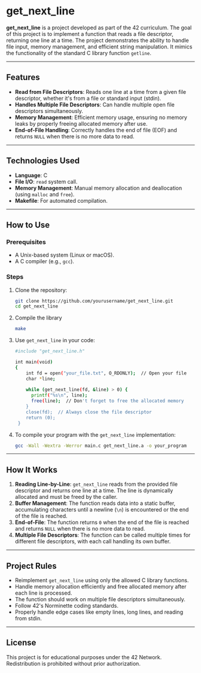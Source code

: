 # get_next_line

**get_next_line** is a project developed as part of the 42 curriculum. The goal of this project is to implement a function that reads a file descriptor, returning one line at a time. The project demonstrates the ability to handle file input, memory management, and efficient string manipulation. It mimics the functionality of the standard C library function `getline`.

---

## Features

- **Read from File Descriptors**: Reads one line at a time from a given file descriptor, whether it's from a file or standard input (stdin).
- **Handles Multiple File Descriptors**: Can handle multiple open file descriptors simultaneously.
- **Memory Management**: Efficient memory usage, ensuring no memory leaks by properly freeing allocated memory after use.
- **End-of-File Handling**: Correctly handles the end of file (EOF) and returns `NULL` when there is no more data to read.

---

## Technologies Used

- **Language**: C
- **File I/O**: `read` system call.
- **Memory Management**: Manual memory allocation and deallocation (using `malloc` and `free`).
- **Makefile**: For automated compilation.

---

## How to Use

### Prerequisites

- A Unix-based system (Linux or macOS).
- A C compiler (e.g., `gcc`).

### Steps

1. Clone the repository:
   ```bash
   git clone https://github.com/yourusername/get_next_line.git
   cd get_next_line
2. Compile the library
   ```bash
   make
3. Use `get_next_line` in your code:
   ```bash
   #include "get_next_line.h"
   
   int main(void)
   {
       int fd = open("your_file.txt", O_RDONLY);  // Open your file
       char *line;
    
       while (get_next_line(fd, &line) > 0) {
         printf("%s\n", line);
         free(line);  // Don't forget to free the allocated memory
       }
       close(fd);  // Always close the file descriptor
       return (0);
    }

4. To compile your program with the `get_next_line` implementation:
   ```bash
   gcc -Wall -Wextra -Werror main.c get_next_line.a -o your_program

---

## How It Works

1. **Reading Line-by-Line**: `get_next_line` reads from the provided file descriptor and returns one line at a time. The line is dynamically allocated and must be freed by the caller.
2. **Buffer Management**: The function reads data into a static buffer, accumulating characters until a newline (`\n`) is encountered or the end of the file is reached.
3. **End-of-File**: The function returns `0` when the end of the file is reached and returns `NULL` when there is no more data to read.
4. **Multiple File Descriptors**: The function can be called multiple times for different file descriptors, with each call handling its own buffer.

---

## Project Rules

- Reimplement `get_next_line` using only the allowed C library functions.
- Handle memory allocation efficiently and free allocated memory after each line is processed.
- The function should work on multiple file descriptors simultaneously.
- Follow 42's Norminette coding standards.
- Properly handle edge cases like empty lines, long lines, and reading from stdin.

---

## License

This project is for educational purposes under the 42 Network. Redistribution is prohibited without prior authorization.

